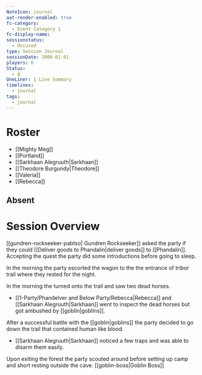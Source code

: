 ```yaml
---
NoteIcon: journal
aat-render-enabled: true
fc-category:
  - Event Category 1
fc-display-name: 
sessionstatus:
  - Occured
type: Session Journal
sessionDate: 2000-01-01
players: 6
Status:
  - ⏳
OneLiner: 1 Line Summary
timelines:
  - journal
tags:
  - journal
---
```




# Roster 

- [[Mighty Meg]] 
- [[Portland]]
- [[Sarkhaan Alegruuth|Sarkhaan]]
- [[Theodore Burgundy|Theodore]]
- [[Valeria]]
- [[Rebecca]]

## Absent


# Session Overview

[[gundren-rockseeker-pabtso| Gundren Rockseeker]]  asked the party if they could [[Deliver goods to Phandalin|deliver goods]] to [[Phandalin]].  
Accepting the quest the party did some introductions before going to sleep.

In the morning the party escorted the wagon to the the entrance of tribor trail where they rested for the night.

In the morning the turned onto the trail and saw two dead horses.
* [[1-Party/Phandelver and Below Party/Rebecca|Rebecca]] and [[Sarkhaan Alegruuth|Sarkhaan]] went to inspect the dead horses but got ambushed by [[goblin|goblins]].

After a successful battle with the [[goblin|goblins]] the party decided to go down the trail that contained human like blood.
* [[Sarkhaan Alegruuth|Sarkhaan]] noticed a few traps and was able to disarm them easily.

Upon exiting the forest the party scouted around before setting up camp and short resting outside the cave. [[goblin-boss|Goblin Boss]]